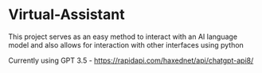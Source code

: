 # Virtual-Assistant

This project serves as an easy method to interact with an AI language model and also allows for interaction with other interfaces using python

Currently using GPT 3.5 - https://rapidapi.com/haxednet/api/chatgpt-api8/
